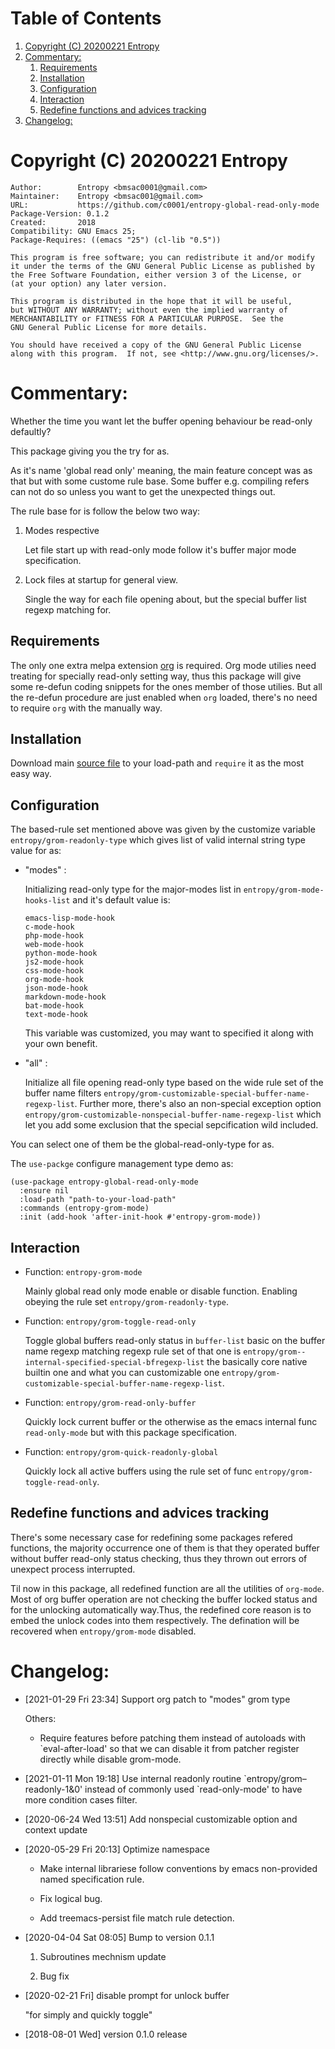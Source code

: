 # Table of Contents

1.  [Copyright (C) 20200221  Entropy](#orga3dd3dd)
2.  [Commentary:](#org63062ed)
    1.  [Requirements](#orgc728c62)
    2.  [Installation](#org5e2340a)
    3.  [Configuration](#orgc707caf)
    4.  [Interaction](#orgf8f2a86)
    5.  [Redefine functions and advices tracking](#orgc486bc1)
3.  [Changelog:](#org2acf39c)

<a id="orga3dd3dd"></a>

# Copyright (C) 20200221  Entropy

    Author:        Entropy <bmsac0001@gmail.com>
    Maintainer:    Entropy <bmsac001@gmail.com>
    URL:           https://github.com/c0001/entropy-global-read-only-mode
    Package-Version: 0.1.2
    Created:       2018
    Compatibility: GNU Emacs 25;
    Package-Requires: ((emacs "25") (cl-lib "0.5"))

    This program is free software; you can redistribute it and/or modify
    it under the terms of the GNU General Public License as published by
    the Free Software Foundation, either version 3 of the License, or
    (at your option) any later version.

    This program is distributed in the hope that it will be useful,
    but WITHOUT ANY WARRANTY; without even the implied warranty of
    MERCHANTABILITY or FITNESS FOR A PARTICULAR PURPOSE.  See the
    GNU General Public License for more details.

    You should have received a copy of the GNU General Public License
    along with this program.  If not, see <http://www.gnu.org/licenses/>.


<a id="org63062ed"></a>

# Commentary:

Whether the time you want let the buffer opening behaviour be
read-only defaultly?

This package giving you the try for as.

As it's name 'global read only' meaning, the main feature concept was
as that but with some custome rule base. Some buffer
e.g. compiling refers can not do so unless you want to get the
unexpected things out.

The rule base for is follow the below two way:

1.  Modes respective

    Let file start up with read-only mode follow it's buffer major mode
    specification.

2.  Lock files at startup for general view.

    Single the way for each file opening about, but the special
    buffer list regexp matching for.


<a id="orgc728c62"></a>

## Requirements

The only one extra melpa extension [org](https://orgmode.org/) is required. Org mode utilies
need treating for specially read-only setting way, thus this package
will give some re-defun coding snippets for the ones member of those
utilies. But all the re-defun procedure are just enabled when `org`
loaded, there's no need to require `org` with the manually way.


<a id="org5e2340a"></a>

## Installation

Download main [source file](entropy-global-read-only-mode.el) to your load-path and `require` it as
the most easy way.


<a id="orgc707caf"></a>

## Configuration

The based-rule set mentioned above was given by the customize variable
`entropy/grom-readonly-type` which gives list of valid internal string
type value for as:

-   "modes" :

    Initializing read-only type for the major-modes list in
    `entropy/grom-mode-hooks-list` and it's default value is:

        emacs-lisp-mode-hook
        c-mode-hook
        php-mode-hook
        web-mode-hook
        python-mode-hook
        js2-mode-hook
        css-mode-hook
        org-mode-hook
        json-mode-hook
        markdown-mode-hook
        bat-mode-hook
        text-mode-hook

    This variable was customized, you may want to specified it along
    with your own benefit.

-   "all" :

    Initialize all file opening read-only type based on the wide
    rule set of the buffer name filters
    `entropy/grom-customizable-special-buffer-name-regexp-list`. Further
    more, there's also an non-special exception option
    `entropy/grom-customizable-nonspecial-buffer-name-regexp-list`
    which let you add some exclusion that the special sepcification
    wild included.

You can select one of them be the global-read-only-type for as.

The `use-packge` configure management type demo as:

    (use-package entropy-global-read-only-mode
      :ensure nil
      :load-path "path-to-your-load-path"
      :commands (entropy-grom-mode)
      :init (add-hook 'after-init-hook #'entropy-grom-mode))


<a id="orgf8f2a86"></a>

## Interaction

-   Function: `entropy-grom-mode`

    Mainly global read only mode enable or disable function. Enabling
    obeying the rule set `entropy/grom-readonly-type`.

-   Function: `entropy/grom-toggle-read-only`

    Toggle global buffers read-only status in `buffer-list` basic on
    the buffer name regexp matching regexp rule set of that one is
    `entropy/grom--internal-specified-special-bfregexp-list` the basically core
    native builtin one and what you can customizable one
    `entropy/grom-customizable-special-buffer-name-regexp-list`.

-   Function: `entropy/grom-read-only-buffer`

    Quickly lock current buffer or the otherwise as the emacs internal
    func `read-only-mode` but with this package specification.

-   Function: `entropy/grom-quick-readonly-global`

    Quickly lock all active buffers using the rule set of func
    `entropy/grom-toggle-read-only`.


<a id="orgc486bc1"></a>

## Redefine functions and advices tracking

There's some necessary case for redefining some packages refered
functions, the majority occurrence one of them is that they
operated buffer without buffer read-only status checking, thus
they thrown out errors of unexpect process interrupted.

Til now in this package, all redefined function are all the
utilities of `org-mode`. Most of org buffer operation are not
checking the buffer locked status and for the unlocking
automatically way.Thus, the redefined core reason is to embed the
unlock codes into them respectively. The defination will be
recovered when `entropy/grom-mode` disabled.


<a id="org2acf39c"></a>

# Changelog:

-   <span class="timestamp-wrapper"><span class="timestamp">[2021-01-29 Fri 23:34] </span></span> Support org patch to "modes" grom type

    Others:

    -   Require features before patching them instead of autoloads with
        \`eval-after-load' so that we can disable it from patcher
        register directly while disable grom-mode.

-   <span class="timestamp-wrapper"><span class="timestamp">[2021-01-11 Mon 19:18] </span></span> Use internal readonly routine
    \`entropy/grom&#x2013;readonly-1&0' instead of commonly used
    \`read-only-mode' to have more condition cases filter.

-   <span class="timestamp-wrapper"><span class="timestamp">[2020-06-24 Wed 13:51] </span></span> Add nonspecial customizable option and context update

-   <span class="timestamp-wrapper"><span class="timestamp">[2020-05-29 Fri 20:13] </span></span> Optimize namespace
    -   Make internal librariese follow conventions by emacs
        non-provided named specification rule.

    -   Fix logical bug.

    -   Add treemacs-persist file match rule detection.

-   <span class="timestamp-wrapper"><span class="timestamp">[2020-04-04 Sat 08:05] </span></span> Bump to version 0.1.1
    1.  Subroutines mechnism update

    2.  Bug fix

-   <span class="timestamp-wrapper"><span class="timestamp">[2020-02-21 Fri] </span></span> disable prompt for unlock buffer

    "for simply and quickly toggle"

-   <span class="timestamp-wrapper"><span class="timestamp">[2018-08-01 Wed] </span></span> version 0.1.0 release


<a id="org51bedfa"></a>
